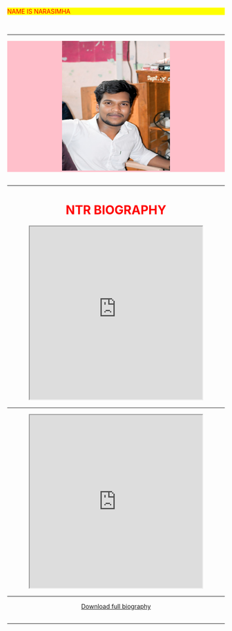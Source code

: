 <!DOCTYPE html>
<html lang="en">
<head>
    <meta charset="UTF-8">
    <title>MY WEBSITE</title>
</head>
<body>
    <div align="left" style="background-color:yellow;color:red;">
        <p>NAME IS NARASIMHA</p>
        </Div>
        <br>
        <hr>
        <div align="center" style="background-color:pink;color:yellow;">
        <img src="IMG_20250328_160127.jpg" width="250" height="300">
        </div>
        <br>
        <hr>
       <div align="center">
        <h1 STYLE="Color:red;">NTR BIOGRAPHY</h1>
        <iframe src="https://en.m.wikipedia.org/wiki/N._T._Rama_Rao_Jr." width="400" height="400"></iframe><br><hr>
        <iframe src="https://youtu.be/33jMQg_4iLY?si=xvvlWIRiGmLJqH_F" width="400" height="400"></iframe><br><hr>
       <a href="2.pdf"download> Download full biography</a></div><br><hr>
        
        
</body>
</html>
